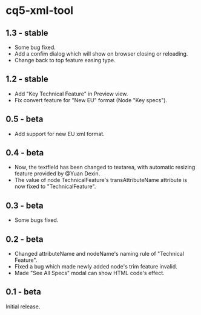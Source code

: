 # cq5-xml-tool

## 1.3 - stable
- Some bug fixed.
- Add a confim dialog which will show on browser closing or reloading.
- Change back to top feature easing type.

## 1.2 - stable
- Add "Key Technical Feature" in Preview view.
- Fix convert feature for "New EU" format (Node "Key specs").

## 0.5 - beta
- Add support for new EU xml format.

## 0.4 - beta
- Now, the textfield has been changed to textarea, with automatic resizing feature provided by @Yuan Dexin.
- The value of node TechnicalFeature's transAttributeName attribute is now fixed to "TechnicalFeature".

## 0.3 - beta
- Some bugs fixed.

## 0.2 - beta
- Changed attributeName and nodeName's naming rule of "Technical Feature".
- Fixed a bug which made newly added node's trim feature invalid.
- Made "See All Specs" modal can show HTML code's effect.

## 0.1 - beta
Initial release.